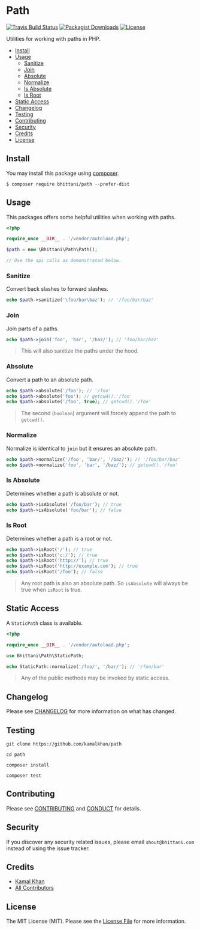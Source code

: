 # Path

[![Travis Build Status][icon-status]][link-status]
[![Packagist Downloads][icon-downloads]][link-downloads]
[![License][icon-license]](LICENSE.md)

Utilities for working with paths in PHP.

- [Install](#install)
- [Usage](#usage)
  - [Sanitize](#sanitize)
  - [Join](#join)
  - [Absolute](#absolute)
  - [Normalize](#normalize)
  - [Is Absolute](#is-absolute)
  - [Is Root](#is-root)
- [Static Access](#static-access)
- [Changelog](#changelog)
- [Testing](#testing)
- [Contributing](#contributing)
- [Security](#security)
- [Credits](#credits)
- [License](#license)

## Install

You may install this package using [composer][link-composer].

```shell
$ composer require bhittani/path --prefer-dist
```

## Usage

This packages offers some helpful utilities when working with paths.

```php
<?php

require_once __DIR__ . '/vendor/autoload.php';

$path = new \Bhittani\Path\Path();

// Use the api calls as demonstrated below.
```

### Sanitize

Convert back slashes to forward slashes.

```php
echo $path->sanitize('\foo/bar\baz'); // '/foo/bar/baz'
```

### Join

Join parts of a paths.

```php
echo $path->join('foo', 'bar', '/baz/'); // 'foo/bar/baz'
```

> This will also sanitize the paths under the hood.

### Absolute

Convert a path to an absolute path.

```php
echo $path->absolute('/foo'); // '/foo'
echo $path->absolute('foo'); // getcwd().'/foo'
echo $path->absolute('/foo', true); // getcwd().'/foo'
```

> The second (`boolean`) argument will forcely append the path to `getcwd()`.

### Normalize

Normalize is identical to `join` but it ensures an absolute path.

```php
echo $path->normalize('/foo', 'bar/', '/baz/'); // '/foo/bar/baz'
echo $path->normalize('foo', 'bar', '/baz/'); // getcwd().'/foo'
```

### Is Absolute

Determines whether a path is absolute or not.

```php
echo $path->isAbsolute('/foo/bar'); // true
echo $path->isAbsolute('foo/bar'); // false
```

### Is Root

Determines whether a path is a root or not.

```php
echo $path->isRoot('/'); // true
echo $path->isRoot('c:/'); // true
echo $path->isRoot('http://'); // true
echo $path->isRoot('http://example.com'); // true
echo $path->isRoot('/foo'); // false
```

> Any root path is also an absolute path.
> So `isAbsolute` will always be true when `isRoot` is true.

## Static Access

A `StaticPath` class is available.

```php
<?php

require_once __DIR__ . '/vendor/autoload.php';

use Bhittani\Path\StaticPath;

echo StaticPath::normalize('/foo/', '/bar/'); // '/foo/bar'
```

> Any of the public methods may be invoked by static access.

## Changelog

Please see [CHANGELOG](CHANGELOG.md) for more information on what has changed.

## Testing

```shell
git clone https://github.com/kamalkhan/path

cd path

composer install

composer test
```

## Contributing

Please see [CONTRIBUTING](CONTRIBUTING.md) and [CONDUCT](CONDUCT.md) for details.

## Security

If you discover any security related issues, please email `shout@bhittani.com` instead of using the issue tracker.

## Credits

- [Kamal Khan](http://bhittani.com)
- [All Contributors](https://github.com/kamalkhan/path/contributors)

## License

The MIT License (MIT). Please see the [License File](LICENSE.md) for more information.

<!--Status-->
[icon-status]: https://img.shields.io/travis/kamalkhan/path.svg?style=flat-square
[link-status]: https://travis-ci.org/kamalkhan/path
<!--Downloads-->
[icon-downloads]: https://img.shields.io/packagist/dt/bhittani/path.svg?style=flat-square
[link-downloads]: https://packagist.org/packages/bhittani/path
<!--License-->
[icon-license]: https://img.shields.io/badge/license-MIT-brightgreen.svg?style=flat-square
<!--composer-->
[link-composer]: https://getcomposer.org
